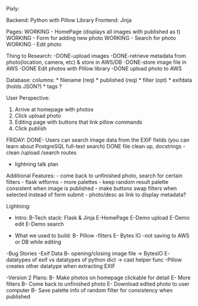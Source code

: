 Pixly:

Backend: Python with Pillow Library
Frontend: Jinja


Pages:
WORKING - HomePage (displays all images with published as t)
WORKING - Form for adding new photo
WORKING - Search for photo
WORKING - Edit photo


Thing to Research:
-DONE-upload images
-DONE-retrieve metadata from photo(location, camera, etc) & store in AWS/DB
-DONE-store image file in AWS
-DONE Edit photos with Pillow library
-DONE upload photo to AWS 



Database:
    columns:
        * filename (req)
        * published (req)
        * filter (opt)
        * exifdata (holds JSON?)
        * tags ?


User Perspective:
1. Arrive at homepage with photos
2. Click upload photo
3. Editing page with buttons that link pillow commands
4. Click publish



FRIDAY:
DONE- Users can search image data from the EXIF fields (you can learn about PostgreSQL full-text search)
DONE file clean up, docstrings
    - clean /upload /search routes

- lightning talk plan
    
    
Additional Features: 
    - come back to unfinished photo, search for certain filters
    - flask wtforms
    - more palettes
    - keep random result palette consistent when image is published
    - make buttons swap filters when selected instead of form submit
    - photo/desc as link to display metadata?
    
Lightning:

- Intro:
    B-Tech stack: Flask & Jinja
    E-HomePage 
    E-Demo upload
    E-Demo edit
    E-Demo search

- What we used to build: 
    B- Pillow
        -filters
    E- Bytes IO 
        -not saving to AWS or DB while editing
 
 -Bug Stories
    -Exif Data
        B- opening/closing image file -> BytesIO
        E- datatypes of exif vs datatypes of python dict -> cast helper func
            -Pillow creates other datatype when extracting EXIF

-Version 2 Plans:
    B- Make photos on homepage clickable for detail
    E- More filters
    B- Come back to unfinished photo
    E- Download edited photo to user computer
    B- Save palette info of random filter for consistency when published

